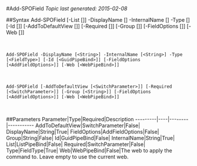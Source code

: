 #Add-SPOField
*Topic last generated: 2015-02-08*


##Syntax
    Add-SPOField [-List [<ListPipeBind>]] -DisplayName [<String>] -InternalName [<String>] -Type [<FieldType>] [-Id [<GuidPipeBind>]] [-AddToDefaultView [<SwitchParameter>]] [-Required [<SwitchParameter>]] [-Group [<String>]] [-FieldOptions [<AddFieldOptions>]] [-Web [<WebPipeBind>]]

&nbsp;

    Add-SPOField -DisplayName [<String>] -InternalName [<String>] -Type [<FieldType>] [-Id [<GuidPipeBind>]] [-FieldOptions [<AddFieldOptions>]] [-Web [<WebPipeBind>]]

&nbsp;

    Add-SPOField [-AddToDefaultView [<SwitchParameter>]] [-Required [<SwitchParameter>]] [-Group [<String>]] [-FieldOptions [<AddFieldOptions>]] [-Web [<WebPipeBind>]]

&nbsp;

##Parameters
Parameter|Type|Required|Description
---------|----|--------|-----------
AddToDefaultView|SwitchParameter|False|
DisplayName|String|True|
FieldOptions|AddFieldOptions|False|
Group|String|False|
Id|GuidPipeBind|False|
InternalName|String|True|
List|ListPipeBind|False|
Required|SwitchParameter|False|
Type|FieldType|True|
Web|WebPipeBind|False|The web to apply the command to. Leave empty to use the current web.
